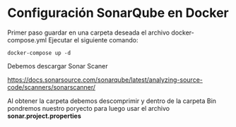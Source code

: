 # Configuración SonarQube en Docker

Primer paso guardar en una carpeta deseada el archivo docker-compose.yml
Ejecutar el siguiente comando:

```
docker-compose up -d
```

Debemos descargar Sonar Scaner

https://docs.sonarsource.com/sonarqube/latest/analyzing-source-code/scanners/sonarscanner/

Al obtener la carpeta debemos descomprimir y dentro de la carpeta Bin pondremos nuestro poryecto para luego usar el archivo **sonar.project.properties**
